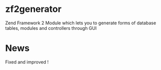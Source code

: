 zf2generator
============

Zend Framework 2 Module which lets you to generate forms of database tables, modules and controllers through GUI


News
====

Fixed and improved !